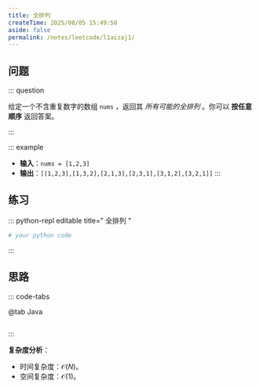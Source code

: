 ```yaml
---
title: 全排列
createTime: 2025/08/05 15:49:58
aside: false
permalink: /notes/leetcode/l1aizaj1/
---
```


## **问题**

::: question 

给定一个不含重复数字的数组 `nums` ，返回其 _所有可能的全排列_ 。你可以 **按任意顺序** 返回答案。

:::

::: example 

- **输入**：`nums = [1,2,3]`
- **输出**：`[[1,2,3],[1,3,2],[2,1,3],[2,3,1],[3,1,2],[3,2,1]]`
:::

## **练习**

::: python-repl editable title=" 全排列 "

```python
# your python code
```

:::

## **思路**

::: code-tabs

@tab Java

```java


```

:::

**复杂度分析**：

- 时间复杂度：$\mathcal{O}(N)$。
- 空间复杂度：$\mathcal{O}(1)$。